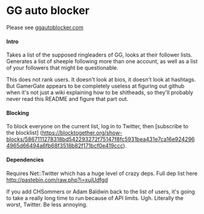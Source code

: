 # GG auto blocker

Please see [ggautoblocker.com](http://ggautoblocker.com)

#### Intro

Takes a list of the supposed ringleaders of GG, looks at their follower lists. Generates a list of sheeple following more than one account, as well as a list of your followers that might be questionable.

This does not rank users. It doesn't look at bios, it doesn't look at hashtags. But GamerGate appears to be completely useless at figuring out github when it's not just a wiki explaining how to be shitheads, so they'll probably never read this README and figure that part out.

#### Blocking

To block everyone on the current list, log in to Twitter, then [subscribe to the blocklist] (https://blocktogether.org/show-blocks/5867111278318bd542293272f75147f8fc5931bea431e7ca16e9242964965d66494a6fb68f3518b82f171bcf0e419ccc).

#### Dependencies

Requires Net::Twitter which has a huge level of crazy deps.
Full dep list here http://pastebin.com/raw.php?i=xujUdfgd

If you add CHSommers or Adam Baldwin back to the list of users, it's going to take a really long time to run because of API limits. Ugh. Literally the worst, Twitter. Be less annoying.

